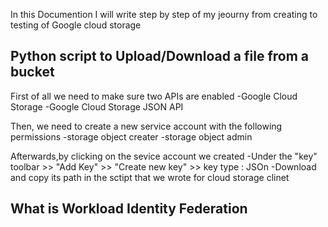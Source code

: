 In this Documention I will write step by step of my jeourny from creating to testing of Google cloud storage 

## Python script to Upload/Download a file from a bucket

First of all we need to make sure two APIs are enabled 
    -Google Cloud Storage
    -Google Cloud Storage JSON API

Then, we need to create a new service account with the following permissions 
    -storage object creater
    -storage object admin

Afterwards,by clicking on the sevice account we created
    -Under the "key" toolbar >> "Add Key" >> "Create new key" >> key type : JSOn
    -Download and copy its path in the sctipt that we wrote for cloud storage clinet

## What is Workload Identity Federation
